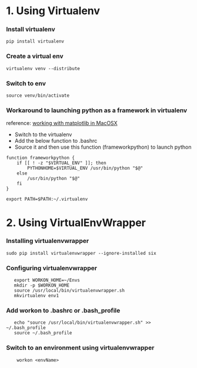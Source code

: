 # 1. Using Virtualenv

### Install virtualenv
```pip install virtualenv```

### Create a virtual env 
```virtualenv venv --distribute```

### Switch to env
```source venv/bin/activate```
 
### Workaround to launching python as a framework in virtualenv
reference: [working with matplotlib in MacOSX](https://matplotlib.org/faq/osx_framework.html#working-with-matplotlib-on-osx)

* Switch to the virtualenv
* Add the below function to .bashrc
* Source it and then use this function (frameworkpython) to launch python 

```
function frameworkpython {
    if [[ ! -z "$VIRTUAL_ENV" ]]; then
        PYTHONHOME=$VIRTUAL_ENV /usr/bin/python "$@"
    else
        /usr/bin/python "$@"
    fi
}

export PATH=$PATH:~/.virtualenv
```

# 2. Using VirtualEnvWrapper 

### Installing virtualenvwrapper
```sudo pip install virtualenvwrapper --ignore-installed six```

### Configuring virtualenvwrapper
```
   export WORKON_HOME=~/Envs
   mkdir -p $WORKON_HOME
   source /usr/local/bin/virtualenvwrapper.sh
   mkvirtualenv env1
```

### Add workon to .bashrc or .bash_profile
```
   echo "source /usr/local/bin/virtualenvwrapper.sh" >> ~/.bash_profile
   source ~/.bash_profile
```

### Switch to an environment using virtualenvwrapper
```
    workon <envName>
```
